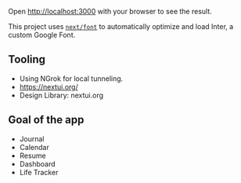 Open [http://localhost:3000](http://localhost:3000) with your browser to see the result.

This project uses [`next/font`](https://nextjs.org/docs/basic-features/font-optimization) to automatically optimize and load Inter, a custom Google Font.

## Tooling

- Using NGrok for local tunneling.
- https://nextui.org/
- Design Library: nextui.org

## Goal of the app

- Journal
- Calendar
- Resume
- Dashboard
- Life Tracker
